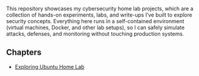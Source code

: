 This repository showcases my cybersecurity home lab projects, which are a collection of hands-on experiments, labs, and write-ups I’ve built to explore security concepts. Everything here runs in a self-contained environment (virtual machines, Docker, and other lab setups), so I can safely simulate attacks, defenses, and monitoring without touching production systems.
## Chapters
- [Exploring Ubuntu Home Lab](Exploring_Ubuntu_Home_Lab.md)
